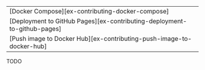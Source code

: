 ||
|--------|
| [Docker Compose][ex-contributing-docker-compose] |
| [Deployment to GitHub Pages][ex-contributing-deployment-to-github-pages] |
| [Push image to Docker Hub][ex-contributing-push-image-to-docker-hub] |

<div class="hidden">
TODO
</div>
